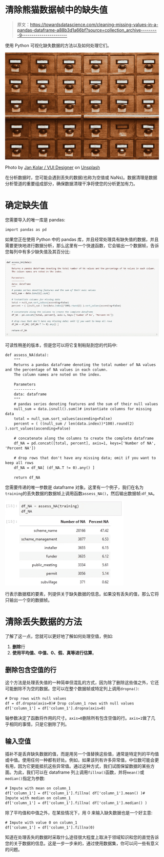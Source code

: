 # 清除熊猫数据帧中的缺失值

> 原文：<https://towardsdatascience.com/cleaning-missing-values-in-a-pandas-dataframe-a88b3d1a66bf?source=collection_archive---------9----------------------->

使用 Python 可视化缺失数据的方法以及如何处理它们。

![](img/f629284aa0c60403e2ccd081543faaf9.png)

Photo by [Jan Kolar / VUI Designer](https://unsplash.com/@jankolar?utm_source=medium&utm_medium=referral) on [Unsplash](https://unsplash.com?utm_source=medium&utm_medium=referral)

在分析数据时，您可能会遇到丢失的数据(也称为空值或 NaNs)。数据清理是数据分析管道的重要组成部分，确保数据清理干净将使您的分析更加有力。

# 确定缺失值

您需要导入的唯一库是 pandas:

```
import pandas as pd
```

如果您正在使用 Python 中的 pandas 库，并且经常处理具有缺失值的数据，并且需要更快地进行数据分析，那么这里有一个快速函数，它会输出一个数据帧，告诉您每列中有多少缺失值及其百分比:

![](img/d2536ea2629e27fe8ae59c7921395b8a.png)

可读性稍差的版本，但是您可以将它复制粘贴到您的代码中:

```
def assess_NA(data):
    """
    Returns a pandas dataframe denoting the total number of NA values and the percentage of NA values in each column.
    The column names are noted on the index.

    Parameters
    ----------
    data: dataframe
    """
    # pandas series denoting features and the sum of their null values
    null_sum = data.isnull().sum()# instantiate columns for missing data
    total = null_sum.sort_values(ascending=False)
    percent = ( ((null_sum / len(data.index))*100).round(2) ).sort_values(ascending=False)

    # concatenate along the columns to create the complete dataframe
    df_NA = pd.concat([total, percent], axis=1, keys=['Number of NA', 'Percent NA'])

    # drop rows that don't have any missing data; omit if you want to keep all rows
    df_NA = df_NA[ (df_NA.T != 0).any() ]

    return df_NA
```

您需要传递的唯一参数是 dataframe 对象。这里有一个例子，我们在名为`training`的丢失数据的数据帧上调用函数`assess_NA()`，然后输出数据帧:`df_NA`。

![](img/24577ac52c945669510329e6dfb54ab2.png)

行表示数据框的要素，列提供关于缺失数据的信息。如果没有丢失的值，那么它将只输出一个空的数据帧。

# 清除丢失数据的方法

了解了这一点，您就可以更好地了解如何处理空值，例如:

1.  **删除**行
2.  **使用平均值、中值、0、假、真等进行估算**。

## 删除包含空值的行

这个方法是处理丢失值的一种简单但混乱的方式，因为除了删除这些值之外，它还可能删除不为空的数据。您可以在整个数据帧或特定列上调用`dropna()`:

```
# Drop rows with null values
df = df.dropna(axis=0)# Drop column_1 rows with null values
df['column_1'] = df['column_1'].dropna(axis=0)
```

轴参数决定了函数将作用的尺寸。`axis=0`删除所有包含空值的行。`axis=1`做了几乎相同的事情，只是它删除了列。

## 输入空值

插补不是丢弃缺失数据的值，而是用另一个值替换这些值，通常是特定列的平均值或中值。使用任何一种都有好处。例如，如果该列有许多异常值，中位数可能会更有用，因为它更能抵抗这些异常值。通过这种方式，我们试图保留数据的某些方面。为此，我们可以在 dataframe 列上调用`fillna()`函数，并将`mean()`或`median()`指定为参数:

```
# Impute with mean on column_1
df['column_1'] = df['column_1'].fillna( df['column_1'].mean() )# Impute with median on column_1
df['column_1'] = df['column_1'].fillna( df['column_1'].median() )
```

除了平均值和中值之外，在某些情况下，用 0 来输入缺失数据也是一个好主意:

```
# Impute with value 0 on column_1
df['column_1'] = df['column_1'].fillna(0)
```

知道在处理丢失的数据时采取什么途径很大程度上取决于领域知识和您的直觉告诉您的关于数据的信息。这是一步一步来的，通过使用数据集，你可以问一些有意义的问题。